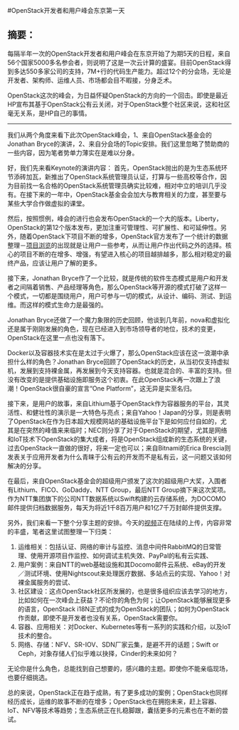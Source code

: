 #OpenStack开发者和用户峰会东京第一天 

## 摘要：

每隔半年一次的OpenStack开发者和用户峰会在东京开始了为期5天的日程，来自56个国家5000多名参会者，则说明了这是一次云计算的盛宴。目前OpenStack得到多达550多家公司的支持，7M+行的代码生产能力。超过12个的分会场，无论是开发者、架构师、运维人员、市场都会目不暇接，分身乏术。

OpenStack这次的峰会，为日益怀疑OpenStack的方向的一个回击。即使是最近HP宣布其基于OpenStack公有云关闭，对于OpenStack整个社区来说，这和社区毫无关系，是HP自己的事情。

--------------------------------------------------


我们从两个角度来看下此次OpenStack峰会，1、来自OpenStack基金会的Jonathan Bryce的演讲，2、来自分会场的Topic安排。我们这里忽略了赞助商的一些内容，因为笔者势单力薄实在是难以分身。

好，我们先来看Keynote的演讲内容：
首先，OpenStack抛出的是为生态系统环节添砖加瓦，新推出了OpenStack系统管理员认证，打算与一些高校等合作，因为目前找一名合格的OpenStack系统管理员确实比较难，相对中立的培训几乎没有。在接下来的一年中，OpenStack基金会会加大与教育相关的力度，甚至要与某些大学合作做虚拟的课堂。

然后，按照惯例，峰会的进行也会发布OpenStack的一个大的版本。Liberty，OpenStack的第12个版本发布，更加注重可管理性、可扩展性、和可延伸性。另外，随着OpenStack下项目不断的增多，OpenStack官方发布了一个统计的数据整理－[项目浏览](https://www.openstack.org/software/project-navigator/)的出现就是让用户一些参考，从而让用户作出代码之外的选择。核心的项目不断的在增多、增强，有望进入核心的项目越排越多，那么相对稳定的最终产品，应该让用户了解的更多。

接下来，Jonathan Bryce作了一个比较，就是传统的软件生态模式是用户和开发者之间隔着销售、产品经理等角色，那么OpenStack等开源的模式打破了这样一个模式，一切都是围绕用户，用户可参与一切的模式，从设计、编码、测试、到运维。而这样的模式生命力是最强的。

Jonathan Bryce还做了一个魔力象限的历史回顾，他谈到几年前，nova和虚拟化还是属于刚刚发展的角色，现在已经进入到市场领导者的地位，技术的变更，OpenStack在这里一点也没有落下。

Docker以及容器技术实在是太过于火爆了，那么OpenStack应该在这一浪潮中承担什么样的角色？Jonathan Bryce回顾了OpenStack的历史，从当初仅支持虚拟机，发展到支持裸金属，再发展到今天支持容器。也就是混合的、丰富的支持。但没有改变的是提供基础设施即服务这个初衷。在此OpenStack再一次跟上了浪潮！OpenStack很自豪的宣言“One Platform”，这无异是实至名归。

接下来，是用户的故事，来自Lithium基于OpenStack作为容器服务的平台，其灵活性、和健壮性的演示是一大特色与亮点；来自Yahoo！Japan的分享，则是表明了OpenStack在作为日本超大规模网站的基础设施平台下是如何应付自如的，尤其是在突然的峰值来来临时；NEC则分享了对于OpenStack的期望，尤其是网络和IoT技术下OpenStack的集大成者，将是OpenStack组成新的生态系统的关键，过去OpenStack一直做的很好，将来一定也可以；来自Bitnami的Erica Brescia则发表关于应用开发者为什么青睐于公有云的开发而不是私有云，这一问题又该如何解决的分享。

在最后，来自OpenStack基金会的超级用户颁发了这次的超级用户大奖，入围者有Lithium、FICO、GoDaddy、NTT Group，最后NTT Group摘下来这次奖项。作为NTT集团旗下的公司NTT数据系统以Swift构建的云存储系统，为DOCOMO邮件提供归档数据服务，每天为将近1千8百万用户和1亿7千万封邮件提供支撑。


另外，我们来看一下整个分享主题的安排。今天的[视频](https://www.openstack.org/summit/tokyo-2015/videos/)正在陆续的上传，内容非常的丰盛，笔者这里试图整理一下归类：

1. 运维相关：包括认证、网络的审计与监控、消息中间件RabbitMQ的日常管理、使用开源项目作监控、如何调试主机失效、PayPal的私有云实践、
2. 用户案例：来自NTT的web基础设施和其Docomo邮件云系统、eBay的开发／测试环境、使用Nightscout来处理医疗数据、多站点云的实现、Yahoo！对裸金属服务的尝试、
3. 社区建设：这点OpenStack社区所发展的，也是很多组织应该去学习的地方，比如如何在一次峰会上获益？不论你的角色为何；让OpenStack能够展现更多的语言，OpenStack i18N正式的成为OpenStack的团队；如何为OpenStack作贡献，即使不是开发者也没有关系，OpenStack需要你。
4. 容器、应用相关：对Docker、Kubernetes等有一系列的实践和介绍，以及IoT技术的整合。
5. 网络、存储：NFV、SR-IOV、SDN厂家云集，是避不开的话题；Swift or Ceph，对象存储人们似乎难以抉择，Cinder的未来如何？

无论你是什么角色，总能找到自己想要的，感兴趣的主题。即使你不能亲临现场，也要仔细挑选。

总的来说，OpenStack正在趋于成熟，有了更多成功的案例；OpenStack也同样经历成长，运维的故事不断的在增多；OpenStack也在拥抱未来，赶上容器、IoT、NFV等技术等趋势；生态系统正在扎稳脚跟，囊括更多的元素也在不断的尝试。





